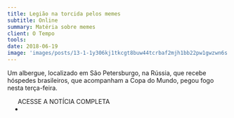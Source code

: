 ```yaml
---
title: Legião na torcida pelos memes
subtitle: Online
summary: Matéria sobre memes
client: O Tempo
tools: 
date: 2018-06-19
image: 'images/posts/13-1-1y306kj1tkcgt8buw44tcrbaf2mjh1bb22pw1gwzwn6s.png'
---
```


Um albergue, localizado em São Petersburgo, na Rússia, que recebe hóspedes brasileiros, que acompanham a Copa do Mundo, pegou fogo nesta terça-feira.

<div class="post__share"><ul class="share__list list-reset">ACESSE A NOTÍCIA COMPLETA<li class="share__item" style="margin-left: 10px"><a class="share__link share__facebook" style="background: #fa5657" href="https://www.otempo.com.br/sports/copa-2018/albergue-russo-com-hospedes-de-belo-horizonte-pega-fogo-1.1858715 
onclick=window.open(this.href, 'pop-up', 'left=20,top=20,width=500,height=500,toolbar=1,resizable=0'); return false;" title="Link" rel="nofollow"><i class="fa-solid fa-link"></i></a></li></ul></div>
<!-- <div class="gallery-box"><div class="gallery"><img src="/clipping/images/example-1.jpg" loading="lazy" alt="Project"><img src="/clipping/images/example-2.jpg" loading="lazy" alt="Project"></div><em>Gallery / <a href="https://www.freepik.com/" target="_blank">Freepic</a></em></div> -->